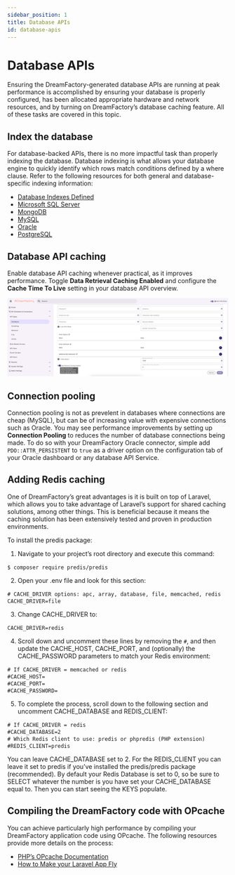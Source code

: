 ```yaml
---
sidebar_position: 1
title: Database APIs
id: database-apis
---
```


# Database APIs

Ensuring the DreamFactory-generated database APIs are running at peak performance is accomplished by ensuring your database is properly configured, has been allocated appropriate hardware and network resources, and by turning on DreamFactory’s database caching feature. All of these tasks are covered in this topic.

## Index the database
For database-backed APIs, there is no more impactful task than properly indexing the database. Database indexing is what allows your database engine to quickly identify which rows match conditions defined by a where clause. Refer to the following resources for both general and database-specific indexing information:

- [Database Indexes Defined](https://en.wikipedia.org/wiki/Database_index)
- [Microsoft SQL Server](https://docs.microsoft.com/en-us/sql/relational-databases/indexes/indexes?view=sql-server-2017)
- [MongoDB](https://docs.mongodb.com/manual/indexes/)
- [MySQL](https://dev.mysql.com/doc/refman/5.7/en/optimization-indexes.html)
- [Oracle](https://docs.oracle.com/cd/E11882_01/server.112/e40540/indexiot.htm#CNCPT721)
- [PostgreSQL](https://www.postgresql.org/docs/9.1/indexes.html)


## Database API caching

Enable database API caching whenever practical, as it improves performance. Toggle **Data Retrieval Caching Enabled** and configure the **Cache Time To Live** setting in your database API overview.

![Example Database API Caching Configuration](/img/configuration/database-caching.png)

## Connection pooling

Connection pooling is not as prevelent in databases where connections are cheap (MySQL), but can be of increasing value with expensive connections such as Oracle. You may see performance improvements by setting up **Connection Pooling** to reduces the number of database connections being made. To do so with your DreamFactory Oracle connector, simple add `PDO::ATTR_PERSISTENT` to `true` as a driver option on the configuration tab of your Oracle dashboard or any database API Service.

## Adding Redis caching

One of DreamFactory’s great advantages is it is built on top of Laravel, which allows you to take advantage of Laravel’s support for shared caching solutions, among other things. This is beneficial because it means the caching solution has been extensively tested and proven in production environments.

To install the predis package:

1. Navigate to your project’s root directory and execute this command:

```
$ composer require predis/predis
```

2. Open your .env file and look for this section:
```
# CACHE_DRIVER options: apc, array, database, file, memcached, redis
CACHE_DRIVER=file
```

3. Change CACHE_DRIVER to:
```
CACHE_DRIVER=redis
```

4. Scroll down and uncomment these lines by removing the `#`, and then update the CACHE_HOST, CACHE_PORT, and (optionally) the CACHE_PASSWORD parameters to match your Redis environment:
```
# If CACHE_DRIVER = memcached or redis
#CACHE_HOST=
#CACHE_PORT=
#CACHE_PASSWORD=
```

5. To complete the process, scroll down to the following section and uncomment CACHE_DATABASE and REDIS_CLIENT:
```
# If CACHE_DRIVER = redis
#CACHE_DATABASE=2
# Which Redis client to use: predis or phpredis (PHP extension)
#REDIS_CLIENT=predis
```

You can leave CACHE_DATABASE set to 2. For the REDIS_CLIENT you can leave it set to predis if you’ve installed the predis/predis package (recommended). By default your Redis Database is set to 0, so be sure to SELECT whatever the number is you have set your CACHE_DATABASE equal to. Then you can start seeing the KEYS populate.

## Compiling the DreamFactory code with OPcache
You can achieve particularly high performance by compiling your DreamFactory application code using OPcache. The following resources provide more details on the process:

- [PHP’s OPcache Documentation](https://php.net/manual/en/book.opcache.php)
- [How to Make your Laravel App Fly](https://medium.com/appstract/make-your-laravel-app-fly-with-php-opcache-9948db2a5f93)
